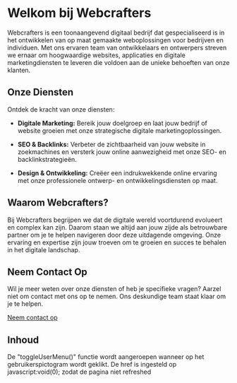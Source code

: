 # Welkom bij Webcrafters

Webcrafters is een toonaangevend digitaal bedrijf dat gespecialiseerd is in het ontwikkelen van op maat gemaakte weboplossingen voor bedrijven en individuen. Met ons ervaren team van ontwikkelaars en ontwerpers streven we ernaar om hoogwaardige websites, applicaties en digitale marketingdiensten te leveren die voldoen aan de unieke behoeften van onze klanten.

## Onze Diensten

Ontdek de kracht van onze diensten:

- **Digitale Marketing:** Bereik jouw doelgroep en laat jouw bedrijf of website groeien met onze strategische digitale marketingoplossingen.

- **SEO & Backlinks:** Verbeter de zichtbaarheid van jouw website in zoekmachines en versterk jouw online aanwezigheid met onze SEO- en backlinkstrategieën.

- **Design & Ontwikkeling:** Creëer een indrukwekkende online ervaring met onze professionele ontwerp- en ontwikkelingsdiensten op maat.

## Waarom Webcrafters?

Bij Webcrafters begrijpen we dat de digitale wereld voortdurend evolueert en complex kan zijn. Daarom staan we altijd aan jouw zijde als betrouwbare partner om je te helpen navigeren door deze uitdagende omgeving. Onze ervaring en expertise zijn jouw troeven om te groeien en succes te behalen in het digitale landschap.

## Neem Contact Op

Wil je meer weten over onze diensten of heb je specifieke vragen? Aarzel niet om contact met ons op te nemen. Ons deskundige team staat klaar om je te helpen.

[Neem contact op](/resources/views/contact.blade.php)


## Inhoud

De "toggleUserMenu()" functie wordt aangeroepen wanneer op het gebruikerspictogram wordt geklikt.
De href is ingesteld op javascript:void(0); zodat de pagina niet refreshed
